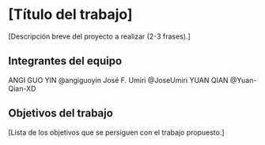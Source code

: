 # [Título del trabajo]

[Descripción breve del proyecto a realizar (2-3 frases).]

## Integrantes del equipo

ANGI GUO YIN @angiguoyin
José F. Umiri @JoseUmiri
YUAN QIAN @Yuan-Qian-XD

## Objetivos del trabajo

[Lista de los objetivos que se persiguen con el trabajo propuesto.]
